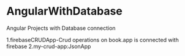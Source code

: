 # AngularWithDatabase
 Angular Projects with Database connection

1.firebaseCRUDApp-Crud operations on book.app is connected with  firebase
2.my-crud-app:JsonApp